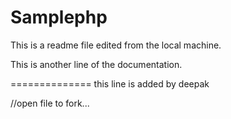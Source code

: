 Samplephp
=========

This is a readme file edited from the local machine.

This is another line of the documentation.


==============
this line is added by deepak


//open file to fork...


